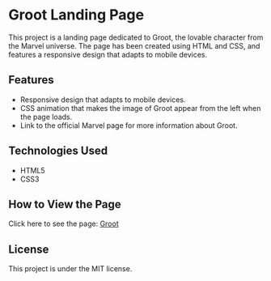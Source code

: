 # Groot Landing Page

This project is a landing page dedicated to Groot, the lovable character from the Marvel universe. The page has been created using HTML and CSS, and features a responsive design that adapts to mobile devices.

## Features

- Responsive design that adapts to mobile devices.
- CSS animation that makes the image of Groot appear from the left when the page loads.
- Link to the official Marvel page for more information about Groot.

## Technologies Used

- HTML5
- CSS3

## How to View the Page

Click here to see the page: [Groot](https://enzocam7.github.io/groot-lenio/)

## License

This project is under the MIT license.
